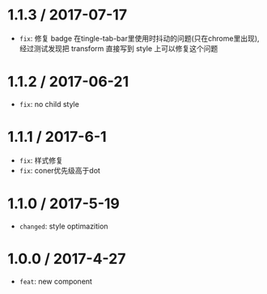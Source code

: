 1.1.3 / 2017-07-17
==================

* `fix`: 修复 badge 在tingle-tab-bar里使用时抖动的问题(只在chrome里出现), 经过测试发现把 transform 直接写到 style 上可以修复这个问题

1.1.2 / 2017-06-21
==================

* `fix`: no child style 

1.1.1 / 2017-6-1
==================
* `fix`: 样式修复
* `fix`: coner优先级高于dot

1.1.0 / 2017-5-19
==================
* `changed`: style optimazition

1.0.0 / 2017-4-27
==================
* `feat`: new component